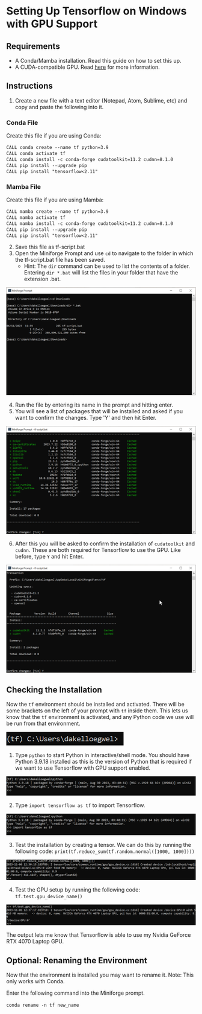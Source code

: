 # Setting Up Tensorflow on Windows with GPU Support

## Requirements

- A Conda/Mamba installation. Read this guide on how to set this up.
- A CUDA-compatible GPU. Read [here](https://www.tensorflow.org/install/pip#windows-native_1) for more information.

## Instructions

1. Create a new file with a text editor (Notepad, Atom, Sublime, etc) and copy and paste the following into it.

### Conda File

Create this file if you are using Conda:

```
CALL conda create --name tf python=3.9
CALL conda activate tf
CALL conda install -c conda-forge cudatoolkit=11.2 cudnn=8.1.0
CALL pip install --upgrade pip
CALL pip install "tensorflow<2.11"
```

### Mamba File

Create this file if you are using Mamba:

```
CALL mamba create --name tf python=3.9
CALL mamba activate tf
CALL mamba install -c conda-forge cudatoolkit=11.2 cudnn=8.1.0
CALL pip install --upgrade pip
CALL pip install "tensorflow<2.11"
```

2. Save this file as tf-script.bat
3. Open the Miniforge Prompt and use `cd` to navigate to the folder in which the tf-script.bat file has been saved. 
    - Hint: The `dir` command can be used to list the contents of a folder. Entering `dir *.bat` will list the files in your folder that have the extension .bat.

![](pictures/show-bat-file-with-dir.png)

4. Run the file by entering its name in the prompt and hitting enter.
5. You will see a list of packages that will be installed and asked if you want to confirm the changes. Type 'Y' and then hit Enter.

![](pictures/first-confirm-changes.png)

6. After this you will be asked to confirm the installation of `cudatoolkit` and `cudnn`. These are both required for Tensorflow to use the GPU. Like before, type `Y` and hit Enter.

![](pictures/second-confirm-changes.png)

## Checking the Installation

Now the `tf` environment should be installed and activated. There will be some brackets on the left of your prompt with `tf` inside them. This lets us know that the `tf` environment is activated, and any Python code we use will be run from that environment.

![](pictures/tf-prompt.png)

1. Type `python` to start Python in interactive/shell mode. You should have Python 3.9.18 installed as this is the version of Python that is required if we want to use Tensorflow with GPU support enabled.

![](pictures/python-version.png)

2. Type `import tensorflow as tf` to import Tensorflow.

![](pictures/import-tensorflow.png)

3. Test the installation by creating a tensor. We can do this by running the following code: `print(tf.reduce_sum(tf.random.normal([1000, 1000])))`

![](pictures/create-tensor.png)

4. Test the GPU setup by running the following code: `tf.test.gpu_device_name()`

![](pictures/check-gpu.png)

The output lets me know that Tensorflow is able to use my Nvidia GeForce RTX 4070 Laptop GPU. 

## Optional: Renaming the Environment

Now that the environment is installed you may want to rename it. Note: This only works with Conda.

Enter the following command into the Miniforge prompt.

`conda rename -n tf new_name`